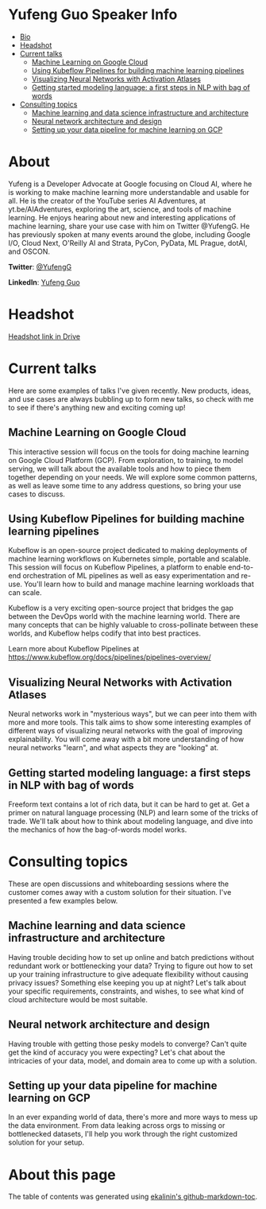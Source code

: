 # Yufeng Guo Speaker Info

   * [Bio](#about)
   * [Headshot](#headshot)
   * [Current talks](#current-talks)
      * [Machine Learning on Google Cloud](#machine-learning-on-google-cloud)
      * [Using Kubeflow Pipelines for building machine learning pipelines](#using-kubeflow-pipelines-for-building-machine-learning-pipelines)
      * [Visualizing Neural Networks with Activation Atlases](#visualizing-neural-networks-with-activation-atlases)
      * [Getting started modeling language: a first steps in NLP with bag of words](#getting-started-modeling-language-a-first-steps-in-nlp-with-bag-of-words)
   * [Consulting topics](#consulting-topics)
      * [Machine learning and data science infrastructure and architecture](#machine-learning-and-data-science-infrastructure-and-architecture)
      * [Neural network architecture and design](#neural-network-architecture-and-design)
      * [Setting up your data pipeline for machine learning on GCP](#setting-up-your-data-pipeline-for-machine-learning-on-gcp)
      
# About
Yufeng is a Developer Advocate at Google focusing on Cloud AI, where he is working to make machine learning more understandable and usable for all. He is the creator of the YouTube series AI Adventures, at yt.be/AIAdventures, exploring the art, science, and tools of machine learning. He enjoys hearing about new and interesting applications of machine learning, share your use case with him on Twitter @YufengG.
He has previously spoken at many events around the globe, including Google I/O, Cloud Next, O'Reilly AI and Strata, PyCon, PyData, ML Prague, dotAI, and OSCON.

**Twitter**: [@YufengG](https://twitter.com/YufengG)

**LinkedIn**: [Yufeng Guo](https://www.linkedin.com/in/yufeng)

# Headshot 
[Headshot link in Drive](https://drive.google.com/file/d/0B1fVUvC3j2UXOVhkTEVCNjdPYzA/view)


# Current talks
Here are some examples of talks I've given recently. New products, ideas,  and use cases are always bubbling up to form new talks, so check with me to see if there's anything new and exciting coming up!

## Machine Learning on Google Cloud
This interactive session will focus on the tools for doing machine learning on Google Cloud Platform (GCP). From exploration, to training, to model serving, we will talk about the available tools and how to piece them together depending on your needs. We will explore some common patterns, as well as leave some time to any address questions, so bring your use cases to discuss.

## Using Kubeflow Pipelines for building machine learning pipelines	
Kubeflow is an open-source project dedicated to making deployments of machine learning workflows on Kubernetes simple, portable and scalable. This session will focus on Kubeflow Pipelines, a platform to enable end-to-end orchestration of ML pipelines as well as easy experimentation and re-use. You'll learn how to build and manage machine learning workloads that can scale.

Kubeflow is a very exciting open-source project that bridges the gap between the DevOps world with the machine learning world. There are many concepts that can be highly valuable to cross-pollinate between these worlds, and Kubeflow helps codify that into best practices.

Learn more about Kubeflow Pipelines at https://www.kubeflow.org/docs/pipelines/pipelines-overview/

## Visualizing Neural Networks with Activation Atlases	
Neural networks work in "mysterious ways", but we can peer into them with more and more tools. This talk aims to show some interesting examples of different ways of visualizing neural networks with the goal of improving explainability. You will come away with a bit more understanding of how neural networks "learn", and what aspects they are "looking" at. 

## Getting started modeling language: a first steps in NLP with bag of words
Freeform text contains a lot of rich data, but it can be hard to get at. Get a primer on natural language processing (NLP) and learn some of the tricks of trade. We'll talk about how to think about modeling language, and dive into the mechanics of how the bag-of-words model works.  


# Consulting topics
These are open discussions and whiteboarding sessions where the customer comes away with a custom solution for their situation. I've presented a few examples below.

## Machine learning and data science infrastructure and architecture
Having trouble deciding how to set up online and batch predictions without redundant work or bottlenecking your data? Trying to figure out how to set up your training infrastructure to give adequate flexibility without causing privacy issues? Something else keeping you up at night? Let's talk about your specific requirements, constraints, and wishes, to see what kind of cloud architecture would be most suitable.

## Neural network architecture and design
Having trouble with getting those pesky models to converge? Can't quite get the kind of accuracy you were expecting? Let's chat about the intricacies of your data, model, and domain area to come up with a solution.

## Setting up your data pipeline for machine learning on GCP 
In an ever expanding world of data, there's more and more ways to mess up the data environment. From data leaking across orgs to missing or bottlenecked datasets, I'll help you work through the right customized solution for your setup.

# About this page
The table of contents was generated using [ekalinin's github-markdown-toc](https://github.com/ekalinin/github-markdown-toc). 
